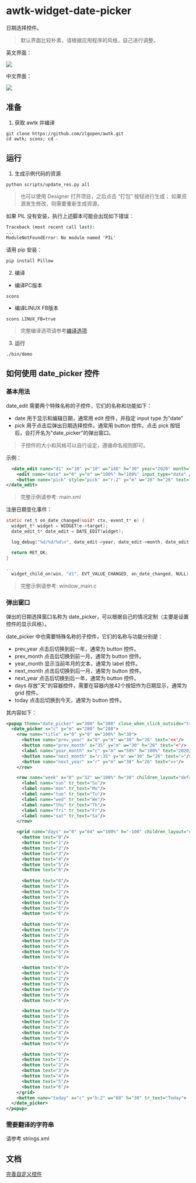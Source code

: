 # awtk-widget-date-picker

日期选择控件。

> 默认界面比较朴素，请根据应用程序的风格，自己进行调整。

英文界面：

![](docs/images/ui.jpg)

中文界面：

![](docs/images/ui_zh.jpg)

## 准备

1. 获取 awtk 并编译

```
git clone https://github.com/zlgopen/awtk.git
cd awtk; scons; cd -
```

## 运行

1. 生成示例代码的资源

```
python scripts/update_res.py all
```
> 也可以使用 Designer 打开项目，之后点击 “打包” 按钮进行生成；
> 如果资源发生修改，则需要重新生成资源。

如果 PIL 没有安装，执行上述脚本可能会出现如下错误：
```cmd
Traceback (most recent call last):
...
ModuleNotFoundError: No module named 'PIL'
```
请用 pip 安装：
```cmd
pip install Pillow
```

2. 编译

* 编译PC版本

```
scons
```

* 编译LINUX FB版本

```
scons LINUX_FB=true
```

> 完整编译选项请参考[编译选项](https://github.com/zlgopen/awtk-widget-generator/blob/master/docs/build_options.md)

3. 运行

```
./bin/demo
```

## 如何使用 date_picker 控件

### 基本用法

date\_edit 需要两个特殊名称的子控件，它们的名称和功能如下： 

 * date 用于显示和编辑日期，通常用 edit 控件，并指定 input type 为"date"
 * pick 用于点击后弹出日期选择控件。通常用 button 控件。点击 pick 按钮后，会打开名为"date_picker"的弹出窗口。

> 子控件的大小和风格可以自行设定，遵循命名规则即可。

示例：

```xml
  <date_edit name="d1" x="10" y="10" w="148" h="30" year="2020" month="12" day="31">
    <edit name="date" x="0" y="m" w="100%" h="100%" input_type="date" />
    <button name="pick" style="pick" x="r:2" y="m" w="26" h="26" text="..." />
</date_edit>
```

> 完整示例请参考: main.xml

注册日期变化事件：

```c
static ret_t on_date_changed(void* ctx, event_t* e) {
  widget_t* widget = WIDGET(e->target);
  date_edit_t* date_edit = DATE_EDIT(widget);

  log_debug("%d/%d/%d\n", date_edit->year, date_edit->month, date_edit->day);

  return RET_OK;
}

...
  widget_child_on(win, "d1", EVT_VALUE_CHANGED, on_date_changed, NULL); 
````

> 完整示例请参考: window_main.c

### 弹出窗口

弹出的日期选择窗口名称为 date_picker，可以根据自己的情况定制（主要是设置控件的显示风格）。

date_picker 中也需要特殊名称的子控件，它们的名称与功能分别是：

- prev_year 点击后切换到前一年，通常为 button 控件。
- prev_month 点击后切换到前一月，通常为 button 控件。
- year_month 显示当前年月的文本，通常为 label 控件。
- next_month 点击后切换到后一月，通常为 button 控件。
- next_year 点击后切换到后一年，通常为 button 控件。
- days 存放"天"的容器控件，需要在容器内放42个按钮作为日期显示，通常为 grid 控件。
- today 点击后切换到今天，通常为 button 控件。

其内容如下：

```xml
<popup theme="date_picker" w="300" h="300" close_when_click_outside="true">
  <date_picker x="c" y="m" w="280" h="280">
    <row name="title" x="0" y="0" w="100%" h="30">
      <button name="prev_year" x="0" y="m" w="30" h="26" text="<<"/>
      <button name="prev_month" x="35" y="m" w="30" h="26" text="<"/>
      <label name="year_month" x="c" y="m" w="50%" h="100%" text="2020/7"/>
      <button name="next_month" x="r:35" y="m" w="30" h="26" text=">"/>
      <button name="next_year" x="r" y="m" w="30" h="26" text=">>"/>
    </row>

    <row name="week" x="0" y="32" w="100%" h="30" children_layout="default(r=1,c=7,m=2,s=2)">
      <label name="sun" tr_text="Su"/>
      <label name="mon" tr_text="Mo"/>
      <label name="tue" tr_text="Tu"/>
      <label name="wed" tr_text="We"/>
      <label name="thu" tr_text="Th"/>
      <label name="fri" tr_text="Fr"/>
      <label name="sat" tr_text="Sa"/>
    </row>

    <grid name="days" x="0" y="64" w="100%" h="-100" children_layout="default(r=6,c=7,m=2,s=2)">
      <button text="0"/>
      <button text="1"/>
      <button text="2"/>
      <button text="3"/>
      <button text="4"/>
      <button text="5"/>
      <button text="6"/>
      
      <button text="0"/>
      <button text="1"/>
      <button text="2"/>
      <button text="3"/>
      <button text="4"/>
      <button text="5"/>
      <button text="6"/>
      
      <button text="0"/>
      <button text="1"/>
      <button text="2"/>
      <button text="3"/>
      <button text="4"/>
      <button text="5"/>
      <button text="6"/>

      <button text="0"/>
      <button text="1"/>
      <button text="2"/>
      <button text="3"/>
      <button text="4"/>
      <button text="5"/>
      <button text="6"/>

      <button text="0"/>
      <button text="1"/>
      <button text="2"/>
      <button text="3"/>
      <button text="4"/>
      <button text="5"/>
      <button text="6"/>

      <button text="0"/>
      <button text="1"/>
      <button text="2"/>
      <button text="3"/>
      <button text="4"/>
      <button text="5"/>
      <button text="6"/>
    </grid>
    <button name="today" x="c" y="b:2" w="60" h="30" tr_text="Today">
  </date_picker>
</popup>

```

### 需要翻译的字符串

请参考 strings.xml

## 文档

[完善自定义控件](https://github.com/zlgopen/awtk-widget-generator/blob/master/docs/improve_generated_widget.md)

